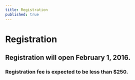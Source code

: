 ```yaml
---
title: Registration
published: true
---
```


# Registration

## Registration will open February 1, 2016.

### Registration fee is expected to be less than $250.
  